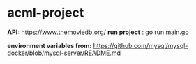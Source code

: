 # acml-project
**API:** https://www.themoviedb.org/
      **run project** : go run main.go

**environment variables from:** https://github.com/mysql/mysql-docker/blob/mysql-server/README.md
